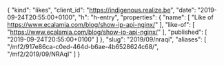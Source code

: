 {
  "kind": "likes",
  "client_id": "https://indigenous.realize.be",
  "date": "2019-09-24T20:55:00+0100",
  "h": "h-entry",
  "properties": {
    "name": [
      "Like of https://www.ecalamia.com/blog/show-ip-api-nginx/"
    ],
    "like-of": [
      "https://www.ecalamia.com/blog/show-ip-api-nginx/"
    ],
    "published": [
      "2019-09-24T20:55:00+0100"
    ]
  },
  "slug": "2019/09/nraqi",
  "aliases": [
    "/mf2/917e86ca-c0ed-464d-b6ae-4b6528624c68/",
    "/mf2/2019/09/NRAqI"
  ]
}
